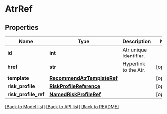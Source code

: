 # AtrRef

## Properties
Name | Type | Description | Notes
------------ | ------------- | ------------- | -------------
**id** | **int** | Atr unique identifier. | 
**href** | **str** | Hyperlink to the Atr. | [optional] 
**template** | [**RecommendAtrTemplateRef**](RecommendAtrTemplateRef.md) |  | [optional] 
**risk_profile** | [**RiskProfileReference**](RiskProfileReference.md) |  | [optional] 
**risk_profile_ref** | [**NamedRiskProfileRef**](NamedRiskProfileRef.md) |  | [optional] 

[[Back to Model list]](../README.md#documentation-for-models) [[Back to API list]](../README.md#documentation-for-api-endpoints) [[Back to README]](../README.md)


